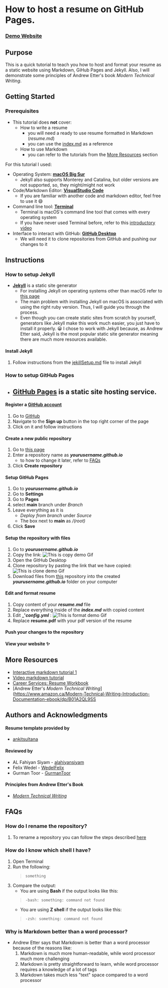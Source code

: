 # How to host a resume on GitHub Pages.

### [Demo Website](http://nuridak.github.io/resume)  

## Purpose

This is a quick tutorial to teach you how to host and format your resume as a static website using Markdown, GiHub Pages and Jekyll. Also, I will demonstrate some principles of Andrew Etter's book _Modern Technical Writing_.

## Getting Started

### Prerequisites 
- This tutorial does **not** cover:  
    - How to write a resume  
        - you will need a ready to use resume formatted in Markdown (_resume.md_)
        - you can use the [index.md](https://github.com/nuridak/nuridak.github.io/blob/main/index.md) as a reference 
    - How to use Markdown  
        - you can refer to the tutorials from the [More Resources](#more-resources) section 

For this tutorial I used: 
- Operating System: [**macOS Big Sur**](https://apps.apple.com/us/app/macos-big-sur/id1526878132?mt=12)
    - Jekyll also supports Monterey and Catalina, but older versions are not supported, so, they might/might not work
- Code/Markdown Editor: [**VisualStudio Code**](https://code.visualstudio.com/download)
    - If you are familiar with another code and markdown editor, feel free to use it :smile:
- Command line tool: [**Terminal**](https://support.apple.com/en-ca/guide/terminal/welcome/mac) 
    - Terminal is macOS's command line tool that comes with every operating system
    - If you have never used Terminal before, refer to this [introductory video](https://www.youtube.com/watch?v=aKRYQsKR46I)
- Interface to interact with GitHub: [**GitHub Desktop**](https://desktop.github.com)
    - We will need it to clone repositories from GitHub and pushing our changes to it

## Instructions

### How to setup Jekyll

- [**Jekyll**](https://jekyllrb.com) is a static site generator
    - For installing Jekyll on operating systems other than macOS refer to [this page](https://jekyllrb.com/docs/installation/#requirements)
    - The main problem with installing Jekyll on macOS is associated with using the right ruby version. Thus, I will guide you through the process.
    - Even though you can create static sites from scratch by yourself, generators like Jekyll make this work much easier, you just have to install it properly. :grinning: I chose to work with Jekyll because, as Andrew Etter said, Jekyll is the most popular static site generator meaning there are much more resources available. 

#### Install Jekyll
1. Follow instructions from the [jekillSetup.md]() file to install Jekyll

### How to setup GitHub Pages

- [**GitHub Pages**](https://pages.github.com) is a static site hosting service. 
    - 

#### Register a [GitHub account](https://github.com) 
1. Go to [GitHub](https://github.com)  
2. Navigate to the **Sign up** button in the top right corner of the page  
3. Click on it and follow instructions  

#### Create a new **public** repository
1. Go to [this page](https://github.com/new)  
2. Enter a repository name as **_yourusername.github.io_**
    - to how to change it later, refer to [FAQs](#faqs)  
3. Click **Create repository** 

#### Setup GitHub Pages  
1. Go to **_yourusername.github.io_**  
2. Go to **Settings**  
3. Go to **Pages**  
4. select **main** branch under _Branch_    
5. Leave everything as it is  
    - _Deploy from branch_ under _Source_   
    - The box next to **main** as _/(root)_  
6. Click **Save** 

#### Setup the repository with files
1. Go to **_yourusername.github.io_**  
2. Copy the link: 
![This is copy demo Gif](https://github.com/nuridak/nuridak.github.io/blob/main/src/copyLink.gif)
3. Open the GitHub Desktop
4. Clone repository by pasting the link that we have copied:
![This is clone demo Gif](https://github.com/nuridak/nuridak.github.io/blob/main/src/cloneRepo.gif)
5. Download files from [this](https://github.com/nuridak/nuridak.github.io) repository into the created **_yourusername.github.io_** folder on your computer  

#### Edit and format resume
1. Copy content of your **_resume.md_** file
2. Replace everything inside of the **_index.md_** with copied content
3. Edit **_'_config.yml_** :
![This is format demo Gif](https://github.com/nuridak/nuridak.github.io/blob/main/src/editYml.gif)
4. Replace **resume.pdf** with your pdf version of the resume

#### Push your changes to the repository

#### View your website :sparkles:

## More Resources

- [Interactive markdown tutorial 1](https://www.markdowntutorial.com)  
- [Video markdown tutorial](https://www.youtube.com/watch?v=HUBNt18RFbo)  
- [Career Services: Resume Workbook](https://umanitoba.ca/student/careerservices/media/Resume.pdf)  
- [Andrew Etter's _Modern Technical Writing_](https://www.amazon.ca/Modern-Technical-Writing-Introduction-Documentation-ebook/dp/B01A2QL9SS 

## Authors and Acknowledgments

#### Resume template provided by
- [ankitsultana](https://github.com/ankitsultana/researcher)

#### Reviewed by
- AL Fahiyan Siyam - [alahiyansiyam](https://github.com/AlFahiyanSiyam)
- Felix Wedel - [WedelFelix](https://github.com/WedelFelix)
- Gurman Toor - [GurmanToor](https://github.com/GurmanToor)

#### Principles from Andrew Etter's Book
- [_Modern Technical Writing_](https://www.amazon.ca/Modern-Technical-Writing-Introduction-Documentation-ebook/dp/B01A2QL9SS)

## FAQs

### How do I rename the repository?
1. To rename a repository you can follow the steps described [here](https://docs.github.com/en/repositories/creating-and-managing-repositories/renaming-a-repository)  
  
### How do I know which shell I have?
1. Open Terminal  
2. Run the following:  
    > `something`  
3. Compare the output:  
    - You are using **Bash** if the output looks like this:  
    > `-bash: something: command not found`  
    - You are using **Z shell** if the output looks like this:  
    > `-zsh: something: command not found`  

### Why is Markdown better than a word processor?
- Andrew Etter says that Markdown is better than a word processor because of the reasons like:
    1. Markdown is much more human-readable, while word processor much more challenging 
    2. Markdown is pretty straightforward to learn, while word processor requires a knowledge of a lot of tags
    3. Markdown takes much less "text" space compared to a word processor
